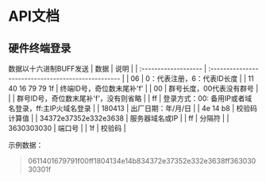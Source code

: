 # API文档

## 硬件终端登录

数据以十六进制BUFF发送
| 数据                 | 说明                                                |
| :------------------- | :-------------------------------------------------- |
| 06                   | 0：代表注册，6：代表ID长度                                              |
| 11 40 16 79 79 1f    | 终端ID号，奇位数末尾补'f'                           |
| 00                   | 群号长度，00代表没有群号                            |
|                      | 群号ID号，奇位数末尾补'f'，没有则省略               |
| ff                   | 登录方式：00: 备用IP或者域名登录，ff:主IP火域名登录 |
| 180413               | 出厂日期：年/月/日                                  |
| 4e 14 b8             | 校验码计算值                                        |
| 34372e37352e332e3638 | 服务器域名或IP                                      |
| ff                   | 分隔符                                              |
| 3630303030           | 端口号                                              |
| 1f                   | 校验码                                              |

示例数据：
> 0611401679791f00ff1804134e14b834372e37352e332e3638ff36303030301f
